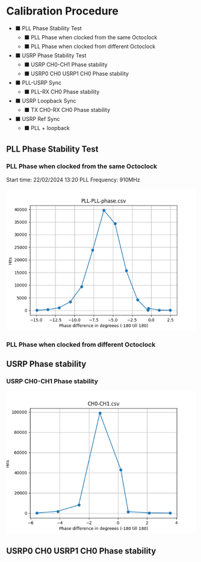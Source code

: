 # Calibration Procedure

- ⬛ PLL Phase Stability Test
  * ⬛ PLL Phase when clocked from the same Octoclock
  * ⬛ PLL Phase when clocked from different Octoclock
- ⬛ USRP Phase Stability Test   
  * ⬛ USRP CH0-CH1 Phase stability
  * ⬛ USRP0 CH0 USRP1 CH0 Phase stability
- ⬛ PLL-USRP Sync
  * ⬛ PLL-RX CH0 Phase stability
- ⬛ USRP Loopback Sync
  * ⬛ TX CH0-RX CH0 Phase stability
- ⬛ USRP Ref Sync
  * ⬛ PLL + loopback



## PLL Phase Stability Test

### PLL Phase when clocked from the same Octoclock

Start time: 22/02/2024 13:20
PLL Frequency: 910MHz

![PLL-PLL-phase](data/PLL-PLL-phase-plot.png)


### PLL Phase when clocked from different Octoclock

## USRP Phase stability

### USRP CH0-CH1 Phase stability

![CH0-CH1](data/CH0-CH1-plot.png)

## USRP0 CH0 USRP1 CH0 Phase stability
